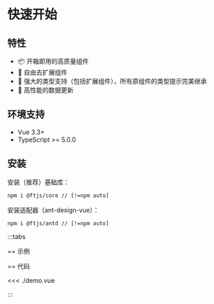 # 快速开始

## 特性

- 📦 开箱即用的高质量组件
- 🎨 自由去扩展组件
- 💪 强大的类型支持（包括扩展组件），所有原组件的类型提示完美继承
- 🚀 高性能的数据更新

## 环境支持

- Vue 3.3+
- TypeScript >= 5.0.0

## 安装

安装（推荐）基础库：

```bash
npm i @ftjs/core // [!=npm auto]
```

安装适配器（ant-design-vue）：

```bash
npm i @ftjs/antd // [!=npm auto]
```

<script setup lang="ts">
import Demo from "./demo.vue";
</script>

:::tabs

== 示例

<Demo />

== 代码

<<< ./demo.vue

:::
